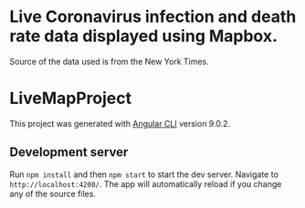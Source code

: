 # Live Coronavirus infection and death rate data displayed using Mapbox. 

Source of the data used is from the New York Times. 

# LiveMapProject

This project was generated with [Angular CLI](https://github.com/angular/angular-cli) version 9.0.2.

## Development server

Run `npm install` and then `npm start` to start the dev server. Navigate to `http://localhost:4200/`. The app will automatically reload if you change any of the source files.



